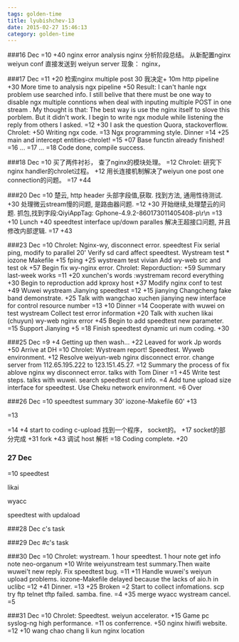 ```yaml
---
tags: golden-time
title: lyubishchev-13
date: 2015-02-27 15:46:13
category: golden-time
---
```

###16 Dec
=10
+40
nginx error analysis
nginx 分析阶段总结。
从新配置nginx weiyun conf 直接发送到 weiyun server
现象： nginx， 


###17 Dec
=11
+20 
检索nginx multiple post 30
我决定+ 10m http pipeline
+30
More time to analysis ngx pipeline
+50
Result:
I can't hanle ngx problem use searched info.
I still belive that there must be one way to disable ngx multiple conntions
when deal with inputing multiple POST in one stream .
My thought is that:
The best way is use the nginx itself to slove this porblem.
But it didn't work.
I begin to write ngx module while listening the reply from others I asked.
=12
+30
I ask the question Quora, stackoverflow.
Chrolet: 
+50
Writing ngx code.
=13
Ngx programming style.
Dinner
=14
+25
main and intercept entities-chrolet!
=15
+07
Base functin already finished!
=16
...
=17
...
=18
Code done, compile success.

###18 Dec
=10
买了两件衬衫， 查了nginx的模块处理。
=12
Chrolet:
研究下nginx handler的chrolet过程。
+12
用长连接机制解决了weiyun one post one connection的问题。
=17
+44

###20 Dec
=10
楚云, http header 头部字段值,获取.
找到方法, 通用性待测试.
+30
处理微云stream慢的问题, 是路由器问题.
=12
+30
开始继续,处理楚云的问题.
抓包,找到字段:QiyiAppTag: Gphone-4.9.2-860173011405408-p\r\n
=13
+10
Lunch
+40
speedtest interface
up/down paralles
解决王超接口问题, 并且修改内部逻辑.
=17
+43

###23 Dec
=10
Chrolet:
Nginx-wy, disconnect error.
speedtest
	Fix serial ping, modify to parallel		20'
	Verify sd card affect speedtest.
Wystream test
*
iozone Makefile
+15
fping
+25
wystream test vivian
Add wy-web src and test		ok
+57
Begin fix wy-nginx error.
Chrolet:
Reporduction:
+59
Summary last-week works
=11
+20
xunchen's words :wystremam record everything
+30
Begin to reproduction
add kproxy host
+37
Modify nginx conf to test
+49
Wuwei wystream
Jianying	speedtest
=12
+15
jianying Changcheng fake band demonstrate.
+25
Talk with wangchao  xuchen jianying
new interface for control resource number
=13
+10
Dinner
=14
Cooperate with wuwei on test wystream
Collect test error information
+20
Talk with xuchen likai (chuyun) wy-web nginx error
+45
Begin to add speedtest new parameter.
=15
Support Jianying
+5
=18
Finish speedtest dynamic uri num coding.
+30

###25 Dec
=9
+4
Getting up
then wash...
+22
Leaved for work
Jp words
+50
Arrive at DH
=10
Chrolet:
Wystream report!
Speedtest.
Wyweb environment.
+12
Resolve weiyun-web nginx disconnect error. change server from 112.65.195.222 to 123.151.45.27.
=12
Summary the process of fix ablove nginx wy disconnect error.
talks with Tom
Diner
=1
+45
Write test steps.
talks with wuwei.
search speedtest curl info.
=4
Add tune upload size interface for speedtest.
Use Cheku network environment.
=6
Over

###26 Dec
=10
speedtest summary 30'
iozone-Makefile  60'
+13

=13

=14
+4
start to coding c-upload 
找到一个程序， socket的。
+17
socket的部分完成
+31
fork
+43
调试 host 解析
=18
Coding complete.
+20

### 27 Dec
=10
speedtest

likai

wyacc

speedtest with updaload

###28 Dec
c's task

###29 Dec
#c's task

###30 Dec
=10
Chrolet:
wystream. 1 hour
speedtest. 1 hour
note get info 
note neo-organum 
+10
Write weiyunstream test summary.Then waite wuwei't new reply.
Fix speedtest bug.
=11
+11
Handle wuwei's weiyun upload problems.
iozone-Makefile delayed because the lacks of aio.h in uclibc
=12
+41
Dinner.
=13
+25
Broken
=2
Start to collect infomations.
scp 
try ftp telnet tftp failed.
samba. fine.
=4
+35
merge wyacc wystream cancel.
=5

###31 Dec
=10
Chrolet:
Speedtest.
weiyun accelerator.
+15
Game pc
syslog-ng high performance.
=11
os conferrence.
+50
nginx hiwifi website.
=12
+10
wang chao chang li kun
nginx location


















